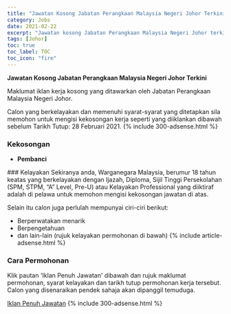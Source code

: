 ```yaml
---
title: "Jawatan Kosong Jabatan Perangkaan Malaysia Negeri Johor Terkini" 
category: Jobs 
date: 2021-02-22 
excerpt: "Jawatan kosong Jabatan Perangkaan Malaysia Negeri Johor terkini untuk kekosongan Pembanci" 
tags: [Johor] 
toc: true 
toc_label: TOC 
toc_icon: "fire" 
--- 
```


**Jawatan Kosong Jabatan Perangkaan Malaysia Negeri Johor Terkini**

Maklumat iklan kerja kosong yang ditawarkan oleh Jabatan Perangkaan Malaysia Negeri Johor. 

Calon yang berkelayakan dan memenuhi syarat-syarat yang ditetapkan sila memohon untuk mengisi kekosongan kerja seperti yang diiklankan dibawah sebelum Tarikh Tutup: 28 Februari 2021. 
{% include 300-adsense.html %} 
### Kekosongan 
<ul>
<li><strong>Pembanci&#160;</strong></li>
</ul> 
### Kelayakan 
Sekiranya anda, Warganegara Malaysia, berumur 18 tahun keatas yang berkelayakan dengan Ijazah, Diploma, Sijil Tinggi Persekolahan (SPM, STPM, “A” Level, Pre-U) atau Kelayakan Professional yang diiktiraf adalah di pelawa untuk memohon mengisi kekosongan jawatan di atas.

Selain itu calon juga perlulah mempunyai ciri-ciri berikut:
- Berperwatakan menarik
- Berpengetahuan
- dan lain-lain (rujuk kelayakan permohonan di bawah) 
{% include article-adsense.html %} 
### Cara Permohonan 
Klik pautan 'Iklan Penuh Jawatan' dibawah dan rujuk maklumat permohonan, syarat kelayakan dan tarikh tutup permohonan kerja tersebut.
Calon yang disenaraikan pendek sahaja akan dipanggil temuduga.

<a href="http://infokerjaya.org/jawatan-kosong-jabatan-perangkaan-malaysia-negeri-johor/" class="btn btn--info" target="_blank" rel="nofollow noopenner">Iklan Penuh Jawatan</a> 
{% include 300-adsense.html %} 